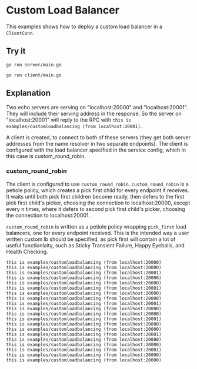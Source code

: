 # Custom Load Balancer

This examples shows how to deploy a custom load balancer in a `ClientConn`.

## Try it

```
go run server/main.go
```

```
go run client/main.go
```

## Explanation

Two echo servers are serving on "localhost:20000" and "localhost:20001". They will include their
serving address in the response. So the server on "localhost:20001" will reply to the RPC
with `this is examples/customloadbalancing (from localhost:20001)`.

A client is created, to connect to both of these servers (they get both
server addresses from the name resolver in two separate endpoints). The client is configured with the load
balancer specified in the service config, which in this case is custom_round_robin.

### custom_round_robin

The client is configured to use `custom_round_robin`. `custom_round_robin` is a petiole policy,
which creates a pick first child for every endpoint it receives. It waits until both pick first children
become ready, then defers to the first pick first child's picker, choosing the connection to localhost:20000, except
every n times, where it defers to second pick first child's picker, choosing the connection to localhost:20001.

`custom_round_robin` is written as a petiole policy wrapping `pick_first` load balancers, one for every endpoint received.
This is the intended way a user written custom lb should be specified, as pick first will contain a lot of useful
functionlaity, such as Sticky Transient Failure, Happy Eyeballs, and Health Checking.

```
this is examples/customloadbalancing (from localhost:20000)
this is examples/customloadbalancing (from localhost:20000)
this is examples/customloadbalancing (from localhost:20001)
this is examples/customloadbalancing (from localhost:20000)
this is examples/customloadbalancing (from localhost:20000)
this is examples/customloadbalancing (from localhost:20001)
this is examples/customloadbalancing (from localhost:20000)
this is examples/customloadbalancing (from localhost:20000)
this is examples/customloadbalancing (from localhost:20001)
this is examples/customloadbalancing (from localhost:20000)
this is examples/customloadbalancing (from localhost:20000)
this is examples/customloadbalancing (from localhost:20001)
this is examples/customloadbalancing (from localhost:20000)
this is examples/customloadbalancing (from localhost:20000)
this is examples/customloadbalancing (from localhost:20001)
this is examples/customloadbalancing (from localhost:20000)
this is examples/customloadbalancing (from localhost:20000)
this is examples/customloadbalancing (from localhost:20001)
this is examples/customloadbalancing (from localhost:20000)
this is examples/customloadbalancing (from localhost:20000)
```
